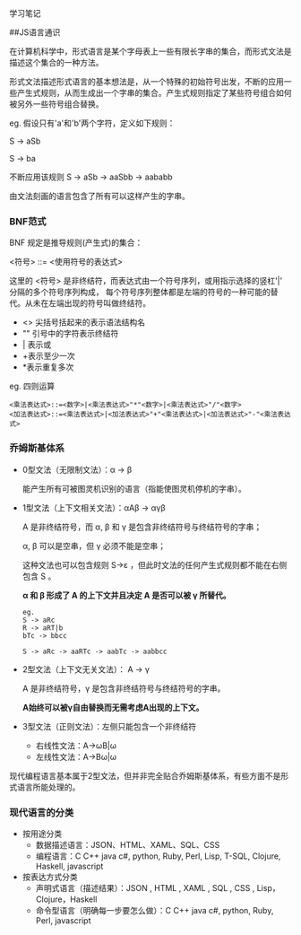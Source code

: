 学习笔记



##JS语言通识

在计算机科学中，形式语言是某个字母表上一些有限长字串的集合，而形式文法是描述这个集合的一种方法。

形式文法描述形式语言的基本想法是，从一个特殊的初始符号出发，不断的应用一些产生式规则，从而生成出一个字串的集合。产生式规则指定了某些符号组合如何被另外一些符号组合替换。

eg. 假设只有'a'和'b'两个字符，定义如下规则：

S -> aSb

S -> ba

不断应用该规则 S -> aSb -> aaSbb -> aababb 

由文法刻画的语言包含了所有可以这样产生的字串。



### BNF范式

BNF 规定是推导规则(产生式)的集合：

<符号> ::= <使用符号的表达式>

这里的 <符号> 是非终结符，而表达式由一个符号序列，或用指示选择的竖杠'|' 分隔的多个符号序列构成，
每个符号序列整体都是左端的符号的一种可能的替代。从未在左端出现的符号叫做终结符。

+ <>  尖括号括起来的表示语法结构名
+ ""  引号中的字符表示终结符
+ |  表示或
+ +表示至少一次
+ *表示重复多次

eg. 四则运算

```
<乘法表达式>::=<数字>|<乘法表达式>"*"<数字>|<乘法表达式>"/"<数字>
<加法表达式>::=<乘法表达式>|<加法表达式>"+"<乘法表达式>|<加法表达式>"-"<乘法表达式>
```



### 乔姆斯基体系

+ 0型文法（无限制文法）：α -> β

  能产生所有可被图灵机识别的语言（指能使图灵机停机的字串）。

+ 1型文法（上下文相关文法）：αAβ -> αγβ

  A 是非终结符号，而 α, β 和 γ 是包含非终结符号与终结符号的字串；

  α, β 可以是空串，但 γ 必须不能是空串；

  这种文法也可以包含规则 S->ε ，但此时文法的任何产生式规则都不能在右侧包含 S 。

  **α 和 β 形成了 A 的上下文并且决定 A 是否可以被 γ 所替代。**
  
  ```
  eg.
  S -> aRc
  R -> aRT|b
  bTc -> bbcc
  
  S -> aRc -> aaRTc -> aabTc -> aabbcc
  ```

+ 2型文法（上下文无关文法）： A -> γ 

  A 是非终结符号，γ 是包含非终结符号与终结符号的字串。

  **A始终可以被γ自由替换而无需考虑A出现的上下文。**

+ 3型文法（正则文法）：左侧只能包含一个非终结符
  + 右线性文法：A→ωB|ω
  + 左线性文法：A→Bω|ω

现代编程语言基本属于2型文法，但并非完全贴合乔姆斯基体系，有些方面不是形式语言所能处理的。



### 现代语言的分类

+ 按用途分类
  + 数据描述语言：JSON、HTML、XAML、SQL、CSS
  + 编程语言：C C++ java c#, python, Ruby, Perl, Lisp, T-SQL, Clojure, Haskell, javascript
+ 按表达方式分类
  + 声明式语言（描述结果）：JSON , HTML , XAML , SQL , CSS , Lisp，Clojure，Haskell
  + 命令型语言（明确每一步要怎么做）：C C++ java c#, python, Ruby, Perl, javascript




